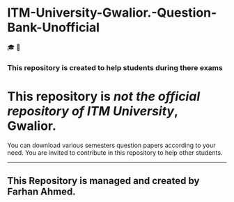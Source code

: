# ITM-University-Gwalior.-Question-Bank-Unofficial
:mortar_board: :key:
### This repository is created to help students during there exams 
This repository is *not the official repository of ITM University*, Gwalior.
====
You can download various semesters question papers according to your need.
You are invited to contribute in this repository to help other students.
*****
## **This Repository is managed and created by Farhan Ahmed.**
